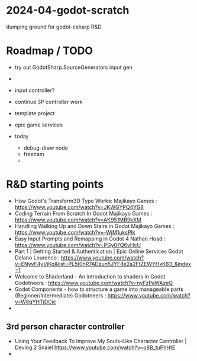 # 2024-04-godot-scratch
dumping ground for godot-csharp R&D


# Roadmap / TODO

- try out GodotSharp.SourceGenerators input gen
- 
- input controller?
- continue 3P controller work
- template project
- epic game services

- today
  - debug-draw node
  - freecam
  - 

# R&D starting points

- How Godot's Transform3D Type Works: Majikayo Games :  https://www.youtube.com/watch?v=JKWGYPQ4YG8
- Coding Terrain From Scratch In Godot Majikayo Games : https://www.youtube.com/watch?v=AK951MB9kXM
-  Handling Walking Up and Down Stairs in Godot Majikayo Games : https://www.youtube.com/watch?v=-WjM1uksPIk
-   Easy Input Prompts and Remapping in Godot 4 Nathan Hoad : https://www.youtube.com/watch?v=PGy07Q6vHcU
-    Part 1 | Getting Started & Authentication | Epic Online Services Godot Delano Lourenco : https://www.youtube.com/watch?v=ENyvF4yVjKg&list=PL5t0hR7ADzun5JYF4e2a2FtZEWYHxK83_&index=1
-  Welcome to Shaderland - An introduction to shaders in Godot Godotneers : https://www.youtube.com/watch?v=nyFzPaWAzeQ
-  Godot Components - how to structure a game into manageable parts (Beginner/Intermediate) Godotneers : https://www.youtube.com/watch?v=W8gYHTjDCic
-  

## 3rd person character controller
-  Using Your Feedback To Improve My Souls-Like Character Controller | Devlog 2 Snaiel https://www.youtube.com/watch?v=o8B_tuPhHtE
- 